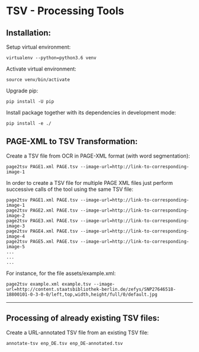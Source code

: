# TSV - Processing Tools

## Installation:

Setup virtual environment:
```
virtualenv --python=python3.6 venv
```

Activate virtual environment:
```
source venv/bin/activate
```

Upgrade pip:
```
pip install -U pip
```

Install package together with its dependencies in development mode:
```
pip install -e ./
```

## PAGE-XML to TSV Transformation:

Create a TSV file from OCR in PAGE-XML format (with word segmentation):

```
page2tsv PAGE1.xml PAGE.tsv --image-url=http://link-to-corresponding-image-1
```

In order to create a TSV file for multiple PAGE XML files just perform successive calls
of the tool using the same TSV file:

```
page2tsv PAGE1.xml PAGE.tsv --image-url=http://link-to-corresponding-image-1
page2tsv PAGE2.xml PAGE.tsv --image-url=http://link-to-corresponding-image-2
page2tsv PAGE3.xml PAGE.tsv --image-url=http://link-to-corresponding-image-3
page2tsv PAGE4.xml PAGE.tsv --image-url=http://link-to-corresponding-image-4
page2tsv PAGE5.xml PAGE.tsv --image-url=http://link-to-corresponding-image-5
...
...
...
```

For instance, for the file assets/example.xml:

```
page2tsv example.xml example.tsv --image-url=http://content.staatsbibliothek-berlin.de/zefys/SNP27646518-18800101-0-3-0-0/left,top,width,height/full/0/default.jpg
```

---

## Processing of already existing TSV files:

Create a URL-annotated TSV file from an existing TSV file:

```
annotate-tsv enp_DE.tsv enp_DE-annotated.tsv
```
